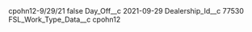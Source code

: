 <?xml version="1.0" encoding="UTF-8"?>
<CustomMetadata xmlns="http://soap.sforce.com/2006/04/metadata" xmlns:xsi="http://www.w3.org/2001/XMLSchema-instance" xmlns:xsd="http://www.w3.org/2001/XMLSchema">
    <label>cpohn12-9/29/21</label>
    <protected>false</protected>
    <values>
        <field>Day_Off__c</field>
        <value xsi:type="xsd:date">2021-09-29</value>
    </values>
    <values>
        <field>Dealership_Id__c</field>
        <value xsi:type="xsd:string">77530</value>
    </values>
    <values>
        <field>FSL_Work_Type_Data__c</field>
        <value xsi:type="xsd:string">cpohn12</value>
    </values>
</CustomMetadata>
